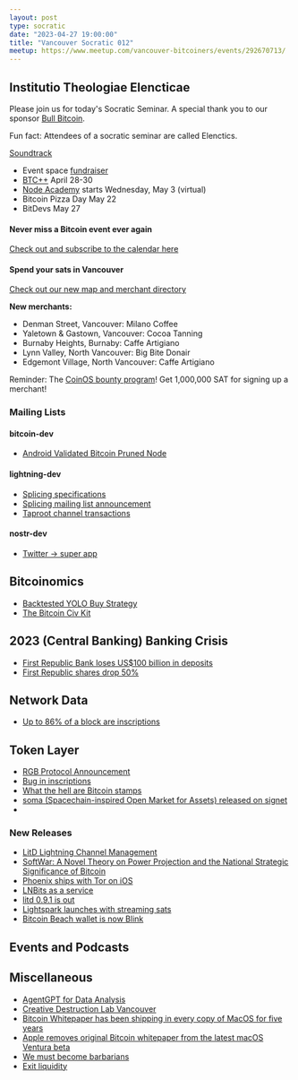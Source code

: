 ```yaml
---
layout: post
type: socratic
date: "2023-04-27 19:00:00"
title: "Vancouver Socratic 012"
meetup: https://www.meetup.com/vancouver-bitcoiners/events/292670713/
---
```


## Institutio Theologiae Elencticae

Please join us for today's Socratic Seminar. A special thank you to our sponsor [Bull Bitcoin](https://www.bullbitcoin.com/).

Fun fact: Attendees of a socratic seminar are called Elenctics.

[Soundtrack](https://player.wavlake.com/track/bd2a13fe-437c-4196-a459-e5e9ed527694)

- Event space [fundraiser](https://we.encrypt.cash/apps/Rtmw2g9RCtXVYtha1Set4smVmkk/crowdfund)
- [BTC++](https://btcpp.dev/#agenda) April 28-30
- [Node Academy](https://www.nodeacademy.org/) starts Wednesday, May 3 (virtual)
- Bitcoin Pizza Day May 22
- BitDevs May 27

#### Never miss a Bitcoin event ever again

[Check out and subscribe to the calendar here](/events)

#### Spend your sats in Vancouver

[Check out our new map and merchant directory](/map)

**New merchants:**

- Denman Street, Vancouver: Milano Coffee
- Yaletown & Gastown, Vancouver: Cocoa Tanning
- Burnaby Heights, Burnaby: Caffe Artigiano
- Lynn Valley, North Vancouver: Big Bite Donair
- Edgemont Village, North Vancouver: Caffe Artigiano

Reminder: The [CoinOS bounty program](https://twitter.com/VanBitcoiners/status/1623519974131367937)! Get 1,000,000 SAT for signing up a merchant!

### Mailing Lists

#### bitcoin-dev

- [Android Validated Bitcoin Pruned Node ](https://github.com/bitcoin-core/gui-qml/tree/main/src/qml)


#### lightning-dev

- [Splicing specifications](https://github.com/lightning/bolts/pull/863)
- [Splicing mailing list announcement](https://lists.linuxfoundation.org/pipermail/lightning-dev/2023-March/003886.html)
- [Taproot channel transactions](https://ellemouton.com/posts/taproot-chan-txs/)

<!-- #### dlc-dev -->

#### nostr-dev

- [Twitter -> super app](https://www.pymnts.com/platform-payments/2023/twitter-turns-to-payments-as-ad-revenues-sink/)

<!-- ### Optech -->

## Bitcoinomics

- [Backtested YOLO Buy Strategy](https://twitter.com/100trillionusd/status/1650778260442062848)
- [The Bitcoin Civ Kit](https://github.com/civkit/paper/blob/main/civ_kit_paper.pdf)

## 2023 (Central Banking) Banking Crisis

- [First Republic Bank loses US$100 billion in deposits](https://www.wsj.com/amp/articles/first-republic-lost-100-billion-in-deposits-in-banking-panic-7e1bd86c)
- [First Republic shares drop 50%](https://www.nytimes.com/2023/04/25/business/first-republic-bank-stock-price.html)

## Network Data

<!-- ## Research -->

- [Up to 86% of a block are inscriptions](https://twitter.com/leonidasnft/status/1646144637944610816)

<!-- ## InfoSec -->

## Token Layer

- [RGB Protocol Announcement](https://lists.linuxfoundation.org/pipermail/bitcoin-dev/2023-April/021554.html)
- [Bug in inscriptions](https://twitter.com/leonidasnft/status/1645502786413424641)
- [What the hell are Bitcoin stamps](https://github.com/mikeinspace/stamps/blob/main/BitcoinStamps.md)
- [soma (Spacechain-inspired Open Market for Assets) released on signet](https://github.com/nbd-wtf/soma)
- 
### New Releases

- [LitD Lightning Channel Management](https://lightning.engineering/posts/2023-04-26-litd-release/)
- [SoftWar: A Novel Theory on Power Projection and the National Strategic Significance of Bitcoin](https://twitter.com/JasonPLowery/status/1627640858106380290)
- [Phoenix ships with Tor on iOS](https://twitter.com/phoenixwallet/status/1643268376221872131)
- [LNBits as a service](https://twitter.com/lnbits/status/1648681629429243905)
- [litd 0.9.1 is out](https://lightning.engineering/posts/2023-04-26-litd-release/)
- [Lightspark launches with streaming sats](https://twitter.com/davidmarcus/status/1648024579309441028)
- [Bitcoin Beach wallet is now Blink](https://twitter.com/blinkbtc/status/1645905760835223552)

## Events and Podcasts

## Miscellaneous

- [AgentGPT for Data Analysis](https://phasellm.com/researchgpt)
- [Creative Destruction Lab Vancouver](https://creativedestructionlab.com/companies/?location=vancouver)
- [Bitcoin Whitepaper has been shipping in every copy of MacOS for five years](https://waxy.org/2023/04/the-bitcoin-whitepaper-is-hidden-in-every-modern-copy-of-macos/)
- [Apple removes original Bitcoin whitepaper from the latest macOS Ventura beta](https://9to5mac.com/2023/04/25/apple-removes-bitcoin-whitepaper-from-macos/)
- [We must become barbarians](https://unherd.com/2023/03/we-must-become-barbarians/)
- [Exit liquidity](https://blog.bitmex.com/exit-liquidity/)
